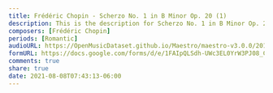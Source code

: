 ```yaml
---
title: Frédéric Chopin - Scherzo No. 1 in B Minor Op. 20 (1)
description: This is the description for Scherzo No. 1 in B Minor Op. 20 by Frédéric Chopin
composers: [Frédéric Chopin]
periods: [Romantic]
audioURL: https://OpenMusicDataset.github.io/Maestro/maestro-v3.0.0/2011/MIDI-Unprocessed_01_R1_2011_MID--AUDIO_R1-D1_06_Track06_wav.midi
formURL: https://docs.google.com/forms/d/e/1FAIpQLSdh-UWc3EL0YrW3PJ08_CMx6aSh-zoX34f1nFecScTiX5G2dA/viewform
comments: true
share: true
date: 2021-08-08T07:43:13-06:00
---
```

